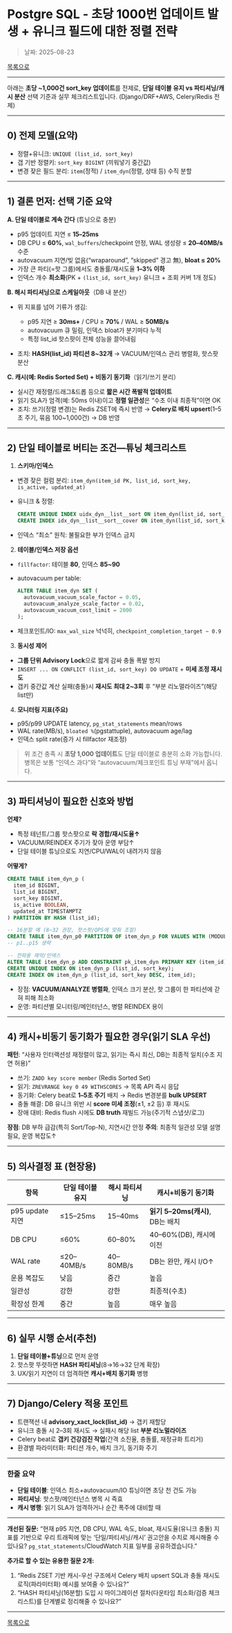 # Postgre SQL - 초당 1000번 업데이트 발생 + 유니크 필드에 대한 정렬 전략

> 날짜: 2025-08-23

[목록으로](https://shiwoo-park.github.io/blog)

---

아래는 **초당 \~1,000건 sort\_key 업데이트**를 전제로, **단일 테이블 유지 vs 파티셔닝/캐시 분산** 선택 기준과 실무 체크리스트입니다. (Django/DRF+AWS, Celery/Redis 전제)

---

## 0) 전제 모델(요약)

* 정렬+유니크: `UNIQUE (list_id, sort_key)`
* 갭 기반 정렬키: `sort_key BIGINT` (끼워넣기 중간값)
* 변경 잦은 필드 분리: `item`(정적) / `item_dyn`(정렬, 상태 등) 수직 분할

---

## 1) 결론 먼저: 선택 기준 요약

**A. 단일 테이블로 계속 간다** (튜닝으로 충분)

* p95 업데이트 지연 ≤ **15–25ms**
* DB CPU ≤ **60%**, `wal_buffers`/checkpoint 안정, WAL 생성량 ≤ **20–40MB/s** 수준
* autovacuum 지연/빚 없음(“wraparound”, “skipped” 경고 無), **bloat ≤ 20%**
* 가장 큰 파티(=핫 그룹)에서도 충돌률/재시도율 **1–3% 이하**
* 인덱스 개수 **최소화**(PK + `(list_id, sort_key)` 유니크 + 조회 커버 1개 정도)

**B. 해시 파티셔닝으로 스케일아웃**（DB 내 분산）

* 위 지표를 넘어 기류가 생김:

  * p95 지연 ≥ **30ms+** / CPU ≥ **70%** / WAL ≥ **50MB/s**
  * autovacuum 큐 밀림, 인덱스 bloat가 분기마다 누적
  * 특정 list\_id 핫스팟이 전체 성능을 끌어내림
* 조치: **HASH(list\_id) 파티션 8\~32개** → VACUUM/인덱스 관리 병렬화, 핫스팟 분산

**C. 캐시(예: Redis Sorted Set) + 비동기 동기화**（읽기/쓰기 분리）

* 실시간 재정렬/드래그&드롭 등으로 **짧은 시간 폭발적 업데이트**
* 읽기 SLA가 엄격(예: 50ms 이내)이고 **정렬 일관성**은 “수초 이내 최종적”이면 OK
* 조치: 쓰기(정렬 변경)는 Redis ZSET에 즉시 반영 → **Celery로 배치 upsert**(1–5초 주기, 묶음 100\~1,000건) → DB 반영

---

## 2) 단일 테이블로 버티는 조건—튜닝 체크리스트

1. **스키마/인덱스**

* 변경 잦은 컬럼 분리: `item_dyn(item_id PK, list_id, sort_key, is_active, updated_at)`
* 유니크 & 정렬:

  ```sql
  CREATE UNIQUE INDEX uidx_dyn__list__sort ON item_dyn(list_id, sort_key);
  CREATE INDEX idx_dyn__list__sort__cover ON item_dyn(list_id, sort_key DESC, item_id);
  ```
* 인덱스 “최소” 원칙: 불필요한 부가 인덱스 금지

2. **테이블/인덱스 저장 옵션**

* `fillfactor`: 테이블 **80**, 인덱스 **85\~90**
* autovacuum per table:

  ```sql
  ALTER TABLE item_dyn SET (
    autovacuum_vacuum_scale_factor = 0.05,
    autovacuum_analyze_scale_factor = 0.02,
    autovacuum_vacuum_cost_limit = 2000
  );
  ```
* 체크포인트/IO: `max_wal_size` 넉넉히, `checkpoint_completion_target ~ 0.9`

3. **동시성 제어**

* **그룹 단위 Advisory Lock**으로 짧게 감싸 충돌 폭발 방지
* `INSERT ... ON CONFLICT (list_id, sort_key) DO UPDATE` + **미세 조정 재시도**
* 갭키 중간값 계산 실패(충돌)시 **재시도 최대 2\~3회** 후 “부분 리노멀라이즈”(해당 list만)

4. **모니터링 지표(주요)**

* p95/p99 UPDATE latency, `pg_stat_statements` mean/rows
* WAL rate(MB/s), `bloated %`(pgstattuple), autovacuum age/lag
* 인덱스 split rate(증가 시 fillfactor 재조정)

> 위 조건 충족 시 **초당 1,000 업데이트**도 단일 테이블로 충분히 소화 가능합니다. 병목은 보통 “인덱스 과다”와 “autovacuum/체크포인트 튜닝 부재”에서 옵니다.

---

## 3) 파티셔닝이 필요한 신호와 방법

**언제?**

* 특정 테넌트/그룹 핫스팟으로 **락 경합/재시도율↑**
* VACUUM/REINDEX 주기가 잦아 운영 부담↑
* 단일 테이블 튜닝으로도 지연/CPU/WAL이 내려가지 않음

**어떻게?**

```sql
CREATE TABLE item_dyn_p (
  item_id BIGINT,
  list_id BIGINT,
  sort_key BIGINT,
  is_active BOOLEAN,
  updated_at TIMESTAMPTZ
) PARTITION BY HASH (list_id);

-- 16분할 예 (8~32 권장, 핫스팟/QPS에 맞춰 조절)
CREATE TABLE item_dyn_p0 PARTITION OF item_dyn_p FOR VALUES WITH (MODULUS 16, REMAINDER 0);
-- p1..p15 생략

-- 전파용 제약/인덱스
ALTER TABLE item_dyn_p ADD CONSTRAINT pk_item_dyn PRIMARY KEY (item_id);
CREATE UNIQUE INDEX ON item_dyn_p (list_id, sort_key);
CREATE INDEX ON item_dyn_p (list_id, sort_key DESC, item_id);
```

* 장점: **VACUUM/ANALYZE 병렬화**, 인덱스 크기 분산, 핫 그룹이 한 파티션에 갇혀 피해 최소화
* 운영: 파티션별 모니터링/메인터넌스, 병렬 REINDEX 용이

---

## 4) 캐시+비동기 동기화가 필요한 경우(읽기 SLA 우선)

**패턴**: “사용자 인터랙션성 재정렬이 많고, 읽기는 즉시 최신, DB는 최종적 일치(수초 지연 허용)”

* 쓰기: `ZADD key score member` (Redis Sorted Set)
* 읽기: `ZREVRANGE key 0 49 WITHSCORES` → 목록 API 즉시 응답
* 동기화: Celery beat로 **1–5초 주기** 배치 → Redis 변경분를 **bulk UPSERT**
* 충돌 해결: DB 유니크 위반 시 **score 미세 조정**(±1, ±2 등) 후 재시도
* 장애 대비: Redis flush 시에도 **DB truth** 재빌드 가능(주기적 스냅샷/로그)

**장점**: DB 부하 급감(특히 Sort/Top-N), 지연시간 안정
**주의**: 최종적 일관성 모델 설명 필요, 운영 복잡도↑

---

## 5) 의사결정 표 (현장용)

| 항목            | 단일 테이블 유지  | 해시 파티셔닝   | 캐시+비동기 동기화                |
| ------------- | ---------- | --------- | ------------------------- |
| p95 update 지연 | ≤15–25ms   | 15–40ms   | **읽기 5–20ms(캐시)**, DB는 배치 |
| DB CPU        | ≤60%       | 60–80%    | 40–60%(DB), 캐시에 이전        |
| WAL rate      | ≤20–40MB/s | 40–80MB/s | DB는 완만, 캐시 I/O↑           |
| 운용 복잡도        | 낮음         | 중간        | 높음                        |
| 일관성           | 강한         | 강한        | 최종적(수초)                   |
| 확장성 한계        | 중간         | 높음        | 매우 높음                     |

---

## 6) 실무 시행 순서(추천)

1. **단일 테이블+튜닝**으로 먼저 운영
2. 핫스팟 뚜렷하면 **HASH 파티셔닝**(8→16→32 단계 확장)
3. UX/읽기 지연이 더 엄격하면 **캐시+배치 동기화** 병행

---

## 7) Django/Celery 적용 포인트

* 트랜잭션 내 **advisory\_xact\_lock(list\_id)** → 갭키 재할당
* 유니크 충돌 시 2–3회 재시도 → 실패시 해당 list **부분 리노멀라이즈**
* Celery beat로 **갭키 건강검진 작업**(간격 소진율, 충돌률, 재정규화 트리거)
* 환경별 파라미터화: 파티션 개수, 배치 크기, 동기화 주기

---

### 한줄 요약

* **단일 테이블**: 인덱스 최소+autovacuum/IO 튜닝이면 초당 천 건도 가능
* **파티셔닝**: 핫스팟/메인터넌스 병목 시 즉효
* **캐시 병행**: 읽기 SLA가 엄격하거나 순간 폭주에 대비할 때

---

**개선된 질문:**
“현재 p95 지연, DB CPU, WAL 속도, bloat, 재시도율(유니크 충돌) 지표를 기반으로 우리 트래픽에 맞는 ‘단일/파티셔닝/캐시’ 권고안을 수치로 제시해줄 수 있나요? `pg_stat_statements`/CloudWatch 지표 일부를 공유하겠습니다.”

**추가로 할 수 있는 유용한 질문 2개:**

1. “Redis ZSET 기반 캐시-우선 구조에서 Celery 배치 upsert SQL과 충돌 재시도 로직(파라미터화) 예시를 보여줄 수 있나요?”
2. “HASH 파티셔닝(16분할) 도입 시 마이그레이션 절차(다운타임 최소화/검증 체크리스트)를 단계별로 정리해줄 수 있나요?”

---

[목록으로](https://shiwoo-park.github.io/blog)
